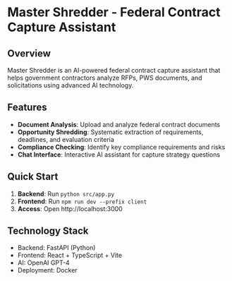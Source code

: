# Master Shredder - Federal Contract Capture Assistant

## Overview
Master Shredder is an AI-powered federal contract capture assistant that helps government contractors analyze RFPs, PWS documents, and solicitations using advanced AI technology.

## Features
- **Document Analysis**: Upload and analyze federal contract documents
- **Opportunity Shredding**: Systematic extraction of requirements, deadlines, and evaluation criteria
- **Compliance Checking**: Identify key compliance requirements and risks
- **Chat Interface**: Interactive AI assistant for capture strategy questions

## Quick Start
1. **Backend**: Run `python src/app.py` 
2. **Frontend**: Run `npm run dev --prefix client`
3. **Access**: Open http://localhost:3000

## Technology Stack
- Backend: FastAPI (Python)
- Frontend: React + TypeScript + Vite
- AI: OpenAI GPT-4
- Deployment: Docker
